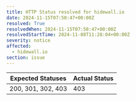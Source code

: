 ```yaml
---
title: HTTP Status resolved for hidewall.io
date: 2024-11-15T07:50:47+00:00Z
resolved: True
resolvedWhen: 2024-11-15T07:50:47+00:00Z
resolvedStartTime: 2024-11-08T11:28:04+00:00Z
severity: notice
affected:
  - hidewall.io
section: issue
---
```


| Expected Statuses | Actual Status  |
|-------------------|----------------|
| 200, 301, 302, 403 | 403 |

